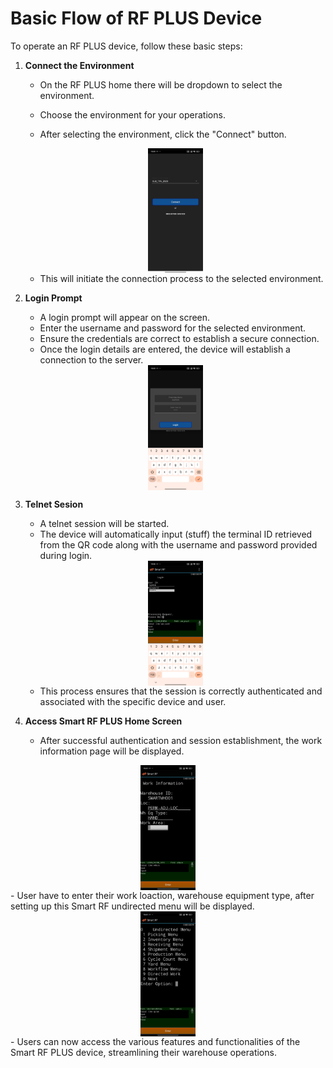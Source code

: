 # Basic Flow of RF PLUS Device

To operate an RF PLUS device, follow these basic steps:

1. **Connect the Environment**
   - On the RF PLUS home there will be dropdown to select the environment.
   - Choose the environment for your operations.

   - After selecting the environment, click the "Connect" button.
   <img src="./attachments/basicflow/environment.png" alt="environment" style="height: 200px;margin:auto;display:block">

   - This will initiate the connection process to the selected environment.

2. **Login Prompt**
   - A login prompt will appear on the screen.
   - Enter the username and password for the selected environment.
   - Ensure the credentials are correct to establish a secure connection.
   - Once the login details are entered, the device will establish a connection to the server.

   <img src="./attachments/basicflow/Login.png" alt="login" style="height: 200px;;margin:auto;display:block">


3. **Telnet Sesion**
   - A telnet session will be started.
   - The device will automatically input (stuff) the terminal ID retrieved from the QR code along with the username and password provided during login.

   <img src="./attachments/basicflow/telnetlogin.png" alt="telnetlogin" style="height: 200px;;margin:auto;display:block">

   - This process ensures that the session is correctly authenticated and associated with the specific device and user.

4. **Access Smart RF PLUS Home Screen**
   - After successful authentication and session establishment, the work information page  will be displayed.
<img src="./attachments/basicflow/workinfo.png" alt="workinfo" style="height: 200px;margin:auto;display:block">
   - User have to enter their work loaction, warehouse equipment type, after setting up this Smart RF undirected menu will be displayed.

   <img src="./attachments/basicflow/undirectedmenu.png" alt="undirectedmenu" style="height: 200px;margin:auto;display:block">
   - Users can now access the various features and functionalities of the Smart RF PLUS device, streamlining their warehouse operations.